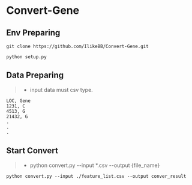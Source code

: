 # Convert-Gene

## Env Preparing
```
git clone https://github.com/IlikeBB/Convert-Gene.git
```
```
python setup.py
```

## Data Preparing
> * input data must csv type.
```
LOC, Gene
1231, C
4513, G
21432, G
.
.
.
```

## Start Convert
> * python convert.py --input *.csv --output {file_name}

```
python convert.py --input ./feature_list.csv --output conver_result
```


